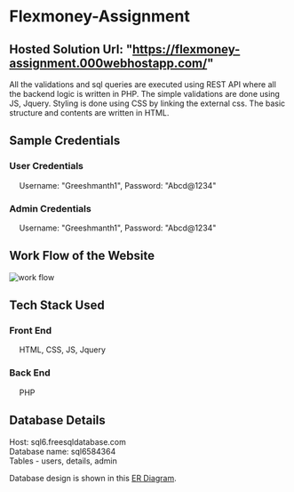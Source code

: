 # Flexmoney-Assignment
## Hosted Solution Url: "https://flexmoney-assignment.000webhostapp.com/"
All the validations and sql queries are executed using REST API where all the backend logic is written in PHP. The simple validations are done using JS, Jquery. Styling is done using CSS by linking the external css. The basic structure and contents are written in HTML.
## Sample Credentials
###  User Credentials
&emsp; Username: "Greeshmanth1", Password: "Abcd@1234"
  
###  Admin Credentials
&emsp; Username: "Greeshmanth1", Password: "Abcd@1234" 
  

 
## Work Flow of the Website
![work flow](https://user-images.githubusercontent.com/79304704/207672014-a5e3984e-dd36-4672-9c64-669ff6146d5a.png)

## Tech Stack Used
 ### Front End 
&emsp; HTML, CSS, JS, Jquery
 ### Back End
&emsp; PHP <br>


## Database Details
Host: sql6.freesqldatabase.com <br>
Database name: sql6584364 <br>
Tables - users, details, admin <br>

Database design is shown in this [ER Diagram](https://github.com/Greeshmanth1/yoga-flexmoney/blob/main/er%20diagram.png).
